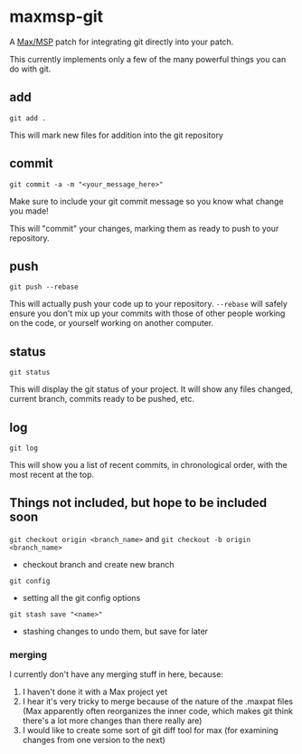 # maxmsp-git

A [Max/MSP](https://cycling74.com/products/max/) patch for integrating git directly into your patch.

This currently implements only a few of the many powerful things you can do with git.

## add

`git add .`

This will mark new files for addition into the git repository

## commit

`git commit -a -m "<your_message_here>"`

Make sure to include your git commit message so you know what change you made!

This will "commit" your changes, marking them as ready to push to your repository.

## push

`git push --rebase`

This will actually push your code up to your repository.  `--rebase` will safely ensure you don't mix up your commits with those of other people working on the code, or yourself working on another computer.

## status

`git status`

This will display the git status of your project.  It will show any files changed, current branch, commits ready to be pushed, etc.

## log

`git log`

This will show you a list of recent commits, in chronological order, with the most recent at the top.

## Things not included, but hope to be included soon

`git checkout origin <branch_name>` and `git checkout -b origin <branch_name>`

- checkout branch and create new branch

`git config`

- setting all the git config options

`git stash save "<name>"`

- stashing changes to undo them, but save for later

### merging

I currently don't have any merging stuff in here, because:

1.  I haven't done it with a Max project yet
2.  I hear it's very tricky to merge because of the nature of the .maxpat files (Max apparently often reorganizes the inner code, which makes git think there's a lot more changes than there really are)
3.  I would like to create some sort of git diff tool for max (for examining changes from one version to the next)
